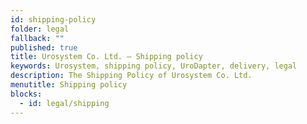 ```yaml
---
id: shipping-policy
folder: legal
fallback: ""
published: true
title: Urosystem Co. Ltd. – Shipping policy
keywords: Urosystem, shipping policy, UroDapter, delivery, legal
description: The Shipping Policy of Urosystem Co. Ltd.
menutitle: Shipping policy
blocks:
  - id: legal/shipping
---
```

